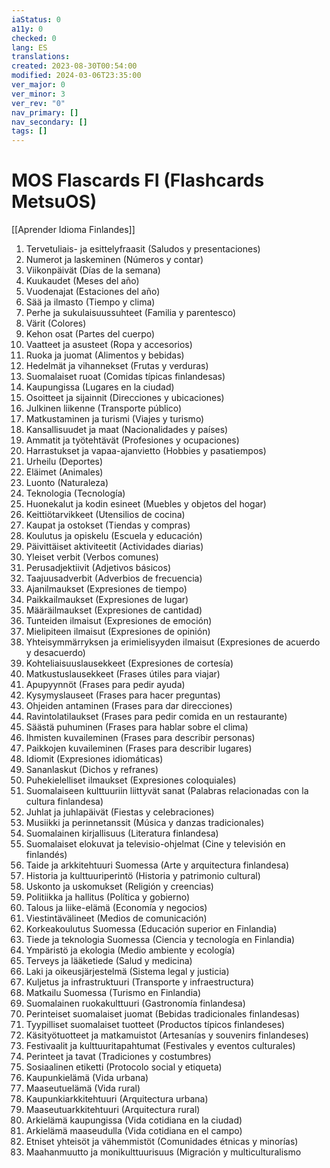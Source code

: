 ```yaml
---
iaStatus: 0
a11y: 0
checked: 0
lang: ES
translations: 
created: 2023-08-30T00:54:00
modified: 2024-03-06T23:35:00
ver_major: 0
ver_minor: 3
ver_rev: "0"
nav_primary: []
nav_secondary: []
tags: []
---
```

# MOS Flascards FI (Flashcards MetsuOS)

[[Aprender Idioma Finlandes]]

1. Tervetuliais- ja esittelyfraasit (Saludos y presentaciones)
2. Numerot ja laskeminen (Números y contar)
3. Viikonpäivät (Días de la semana)
4. Kuukaudet (Meses del año)
5. Vuodenajat (Estaciones del año)
6. Sää ja ilmasto (Tiempo y clima)
7. Perhe ja sukulaisuussuhteet (Familia y parentesco)
8. Värit (Colores)
9. Kehon osat (Partes del cuerpo)
10. Vaatteet ja asusteet (Ropa y accesorios)
11. Ruoka ja juomat (Alimentos y bebidas)
12. Hedelmät ja vihannekset (Frutas y verduras)
13. Suomalaiset ruoat (Comidas típicas finlandesas)
14. Kaupungissa (Lugares en la ciudad)
15. Osoitteet ja sijainnit (Direcciones y ubicaciones)
16. Julkinen liikenne (Transporte público)
17. Matkustaminen ja turismi (Viajes y turismo)
18. Kansallisuudet ja maat (Nacionalidades y países)
19. Ammatit ja työtehtävät (Profesiones y ocupaciones)
20. Harrastukset ja vapaa-ajanvietto (Hobbies y pasatiempos)
21. Urheilu (Deportes)
22. Eläimet (Animales)
23. Luonto (Naturaleza)
24. Teknologia (Tecnología)
25. Huonekalut ja kodin esineet (Muebles y objetos del hogar)
26. Keittiötarvikkeet (Utensilios de cocina)
27. Kaupat ja ostokset (Tiendas y compras)
28. Koulutus ja opiskelu (Escuela y educación)
29. Päivittäiset aktiviteetit (Actividades diarias)
30. Yleiset verbit (Verbos comunes)
31. Perusadjektiivit (Adjetivos básicos)
32. Taajuusadverbit (Adverbios de frecuencia)
33. Ajanilmaukset (Expresiones de tiempo)
34. Paikkailmaukset (Expresiones de lugar)
35. Määräilmaukset (Expresiones de cantidad)
36. Tunteiden ilmaisut (Expresiones de emoción)
37. Mielipiteen ilmaisut (Expresiones de opinión)
38. Yhteisymmärryksen ja erimielisyyden ilmaisut (Expresiones de acuerdo y desacuerdo)
39. Kohteliaisuuslausekkeet (Expresiones de cortesía)
40. Matkustuslausekkeet (Frases útiles para viajar)
41. Apupyynnöt (Frases para pedir ayuda)
42. Kysymyslauseet (Frases para hacer preguntas)
43. Ohjeiden antaminen (Frases para dar direcciones)
44. Ravintolatilaukset (Frases para pedir comida en un restaurante)
45. Säästä puhuminen (Frases para hablar sobre el clima)
46. Ihmisten kuvaileminen (Frases para describir personas)
47. Paikkojen kuvaileminen (Frases para describir lugares)
48. Idiomit (Expresiones idiomáticas)
49. Sananlaskut (Dichos y refranes)
50. Puhekielelliset ilmaukset (Expresiones coloquiales)
51. Suomalaiseen kulttuuriin liittyvät sanat (Palabras relacionadas con la cultura finlandesa)
52. Juhlat ja juhlapäivät (Fiestas y celebraciones)
53. Musiikki ja perinnetanssit (Música y danzas tradicionales)
54. Suomalainen kirjallisuus (Literatura finlandesa)
55. Suomalaiset elokuvat ja televisio-ohjelmat (Cine y televisión en finlandés)
56. Taide ja arkkitehtuuri Suomessa (Arte y arquitectura finlandesa)
57. Historia ja kulttuuriperintö (Historia y patrimonio cultural)
58. Uskonto ja uskomukset (Religión y creencias)
59. Politiikka ja hallitus (Política y gobierno)
60. Talous ja liike-elämä (Economía y negocios)
61. Viestintävälineet (Medios de comunicación)
62. Korkeakoulutus Suomessa (Educación superior en Finlandia)
63. Tiede ja teknologia Suomessa (Ciencia y tecnología en Finlandia)
64. Ympäristö ja ekologia (Medio ambiente y ecología)
65. Terveys ja lääketiede (Salud y medicina)
66. Laki ja oikeusjärjestelmä (Sistema legal y justicia)
67. Kuljetus ja infrastruktuuri (Transporte y infraestructura)
68. Matkailu Suomessa (Turismo en Finlandia)
69. Suomalainen ruokakulttuuri (Gastronomía finlandesa)
70. Perinteiset suomalaiset juomat (Bebidas tradicionales finlandesas)
71. Tyypilliset suomalaiset tuotteet (Productos típicos finlandeses)
72. Käsityötuotteet ja matkamuistot (Artesanías y souvenirs finlandeses)
73. Festivaalit ja kulttuuritapahtumat (Festivales y eventos culturales)
74. Perinteet ja tavat (Tradiciones y costumbres)
75. Sosiaalinen etiketti (Protocolo social y etiqueta)
76. Kaupunkielämä (Vida urbana)
77. Maaseutuelämä (Vida rural)
78. Kaupunkiarkkitehtuuri (Arquitectura urbana)
79. Maaseutuarkkitehtuuri (Arquitectura rural)
80. Arkielämä kaupungissa (Vida cotidiana en la ciudad)
81. Arkielämä maaseudulla (Vida cotidiana en el campo)
82. Etniset yhteisöt ja vähemmistöt (Comunidades étnicas y minorías)
83. Maahanmuutto ja monikulttuurisuus (Migración y multiculturalismo
